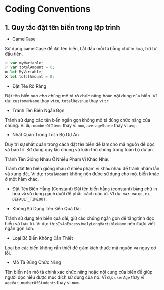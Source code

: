 # Coding Conventions
## 1. Quy tắc đặt tên biến trong lập trình

- CamelCase

Sử dụng camelCase để đặt tên biến, bắt đầu mỗi từ bằng chữ in hoa, trừ từ đầu tiên.

```javascript
✅ var myVariable;
✅ var totalAmount = 0;
❌ let MyVariable;
❌ let totalAmount = 0;
```



- Đặt Tên Rõ Ràng

Đặt tên biến sao cho chúng mô tả rõ chức năng hoặc nội dung của biến. Ví dụ: `customerName` thay vì `cn`, `totalRevenue` thay vì `tr`.

- Tránh Tên Biến Ngắn Gọn

Tránh sử dụng các tên biến ngắn gọn không mô tả đúng chức năng của chúng. Ví dụ: `numberOfItems` thay vì `num`, `averageScore` thay vì `avg`.

- Nhất Quán Trong Toàn Bộ Dự Án

Duy trì sự nhất quán trong cách đặt tên biến để làm cho mã nguồn dễ đọc và bảo trì. Sử dụng quy tắc chung và tuân thủ chúng trong toàn bộ dự án.

 Tránh Tên Giống Nhau Ở Nhiều Phạm Vi Khác Nhau

Tránh đặt tên biến giống nhau ở nhiều phạm vi khác nhau để tránh nhầm lẫn và xung đột. Ví dụ: `totalAmount` không nên được sử dụng cho một biến khác ở một hàm khác.

- Đặt Tên Biến Hằng (Constant)
Đặt tên biến hằng (constant) bằng chữ in hoa và sử dụng gạch dưới để phân cách các từ. Ví dụ: `MAX_VALUE`, `PI`, `DEFAULT_TIMEOUT`.

- Không Sử Dụng Tên Biến Quá Dài

Tránh sử dụng tên biến quá dài, giữ cho chúng ngắn gọn để tăng tính đọc hiểu và bảo trì. Ví dụ: `thisIsAnExcessivelyLongVariableName` nên được viết ngắn gọn hơn.

- Loại Bỏ Biến Không Cần Thiết

Loại bỏ các biến không cần thiết để giảm kích thước mã nguồn và nguy cơ lỗi.

- Mô Tả Đúng Chức Năng

Tên biến nên mô tả chính xác chức năng hoặc nội dung của biến để giúp người đọc hiểu được mục đích sử dụng của nó. Ví dụ: `userAge` thay vì `ageVar`, `numberOfStudents` thay vì `num`.
